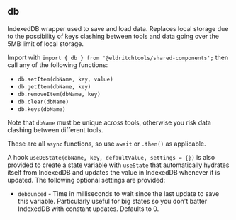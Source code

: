 ## db

IndexedDB wrapper used to save and load data. Replaces local storage due to the possibility of keys clashing between tools and data going over the 5MB limit of local storage.

Import with `import { db } from '@eldritchtools/shared-components';` then call any of the following functions:

- `db.setItem(dbName, key, value)`
- `db.getItem(dbName, key)`
- `db.removeItem(dbName, key)`
- `db.clear(dbName)`
- `db.keys(dbName)`

Note that `dbName` must be unique across tools, otherwise you risk data clashing between different tools.

These are all `async` functions, so use `await` or `.then()` as applicable.

A hook `useDBState(dbName, key, defaultValue, settings = {})` is also provided to create a state variable with `useState` that automatically hydrates itself from IndexedDB and updates the value in IndexedDB whenever it is updated. The following optional settings are provided:

- `debounced` - Time in milliseconds to wait since the last update to save this variable. Particularly useful for big states so you don't batter IndexedDB with constant updates. Defaults to 0.